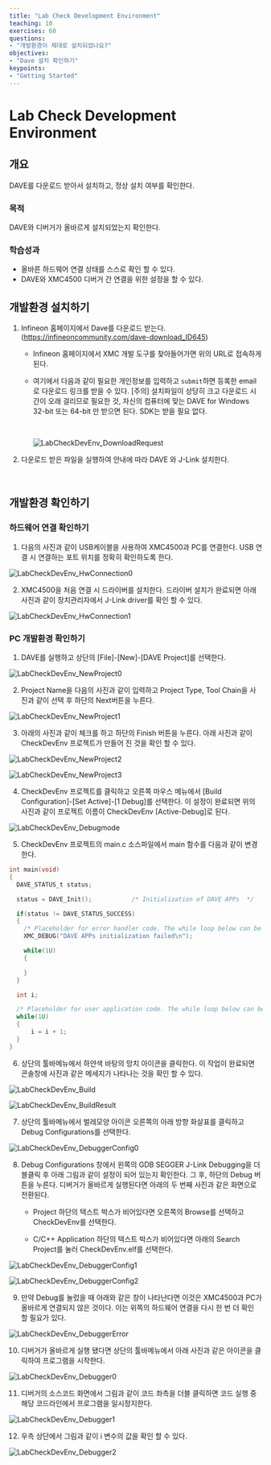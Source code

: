 ```yaml
---
title: "Lab Check Development Environment"  
teaching: 10
exercises: 60
questions:
- "개발환경이 제대로 설치되었나요?"
objectives:
- "Dave 설치 확인하기"
keypoints:
- "Getting Started"
---
```


# Lab Check Development Environment

## 개요

DAVE를 다운로드 받아서 설치하고, 정상 설치 여부를 확인한다.

### 목적

DAVE와 디버거가 올바르게 설치되었는지 확인한다.

### 학습성과

- 올바른 하드웨어 연결 상태를 스스로 확인 할 수 있다.
- DAVE와 XMC4500 디버거 간 연결을 위한 설정을 할 수 있다.

## 개발환경 설치하기

1.  Infineon 홈페이지에서 Dave를 다운로드 받는다. (https://infineoncommunity.com/dave-download_ID645)

    *   Infineon 홈페이지에서 XMC 개발 도구를 찾아들어가면 위의 URL로 접속하게 된다.

    * 여기에서 다음과 같이 필요한 개인정보를 입력하고 `submit`하면 등록한 email로 다운로드 링크를 받을 수 있다. [주의] 설치파일이 상당히 크고 다운로드 시간이 오래 걸리므로 필요한 것, 자신의 컴퓨터에 맞는 DAVE for Windows 32-bit 또는 64-bit 만 받으면 된다. SDK는 받을 필요 없다.

        ​

        ![LabCheckDevEnv_DownloadRequest](../fig/LabCheckDevEnv_DownloadRequest.png)

2. 다운로드 받은 파일을 실행하여 안내에 따라 DAVE 와 J-Link 설치한다.

    ​

## 개발환경 확인하기

### 하드웨어 연결 확인하기

1. 다음의 사진과 같이 USB케이블을 사용하여 XMC4500과 PC를 연결한다. USB 연결 시 연결하는 포트 위치를 정확히 확인하도록 한다.

![LabCheckDevEnv_HwConnection0](../fig/LabCheckDevEnv_Hwconnection0.png)

2. XMC4500을 처음 연결 시 드라이버를 설치한다. 드라이버 설치가 완료되면 아래 사진과 같이 장치관리자에서 J-Link driver를 확인 할 수 있다.

![LabCheckDevEnv_HwConnection1](../fig/LabCheckDevEnv_HwConnection1.png)

### PC 개발환경 확인하기

1. DAVE를 실행하고 상단의 [File]-[New]-[DAVE Project]를 선택한다.

![LabCheckDevEnv_NewProject0](../fig/LabCheckDevEnv_NewProject0.png)

2. Project Name을 다음의 사진과 같이 입력하고 Project Type, Tool Chain을 사진과 같이 선택 후 하단의 Next버튼을 누른다.

![LabCheckDevEnv_NewProject1](../fig/LabCheckDevEnv_NewProject1.png)

3. 아래의 사진과 같이 체크를 하고 하단의 Finish 버튼을 누른다. 아래 사진과 같이 CheckDevEnv 프로젝트가 만들어 진 것을 확인 할 수 있다.

![LabCheckDevEnv_NewProject2](../fig/LabCheckDevEnv_NewProject2.png)

![LabCheckDevEnv_NewProject3](../fig/LabCheckDevEnv_NewProject3.png)



4. CheckDevEnv 프로젝트를 클릭하고 오른쪽 마우스 메뉴에서 [Build Configuration]-[Set Active]-[1 Debug]를 선택한다. 이 설정이 완료되면 위의 사진과 같이 프로젝트 이름이 CheckDevEnv [Active-Debug]로 된다.

![LabCheckDevEnv_Debugmode](../fig/LabCheckDevEnv_Debugmode.png)

5. CheckDevEnv 프로젝트의 main.c 소스파일에서 main 함수를 다음과 같이 변경한다.

```c
int main(void)
{
  DAVE_STATUS_t status;

  status = DAVE_Init();           /* Initialization of DAVE APPs  */

  if(status != DAVE_STATUS_SUCCESS)
  {
    /* Placeholder for error handler code. The while loop below can be replaced with an user error handler. */
    XMC_DEBUG("DAVE APPs initialization failed\n");

    while(1U)
    {

    }
  }

  int i;

  /* Placeholder for user application code. The while loop below can be replaced with user application code. */
  while(1U)
  {
	  i = i + 1;
  }
}
```

6. 상단의 툴바메뉴에서 하얀색 바탕의 망치 아이콘을 클릭한다. 이 작업이 완료되면 콘솔창에 사진과 같은 메세지가 나타나는 것을 확인 할 수 있다.

![LabCheckDevEnv_Build](../fig/LabCheckDevEnv_Build.png)

![LabCheckDevEnv_BuildResult](../fig/LabCheckDevEnv_BuildResult.png)

7. 상단의 툴바메뉴에서 벌레모양 아이콘 오른쪽의 아래 방향 화살표를 클릭하고 Debug Configurations를 선택한다.

![LabCheckDevEnv_DebuggerConfig0](../fig/LabCheckDevEnv_DebuggerConfig0.png)

8. Debug Configurations 창에서 왼쪽의 GDB SEGGER J-Link Debugging을 더블클릭 후 아래 그림과 같이 설정이 되어 있는지 확인한다. 그 후, 하단의 Debug 버튼을 누른다. 디버거가 올바르게 실행된다면 아래의 두 번째 사진과 같은 화면으로 전환된다.

   * Project 하단의 텍스트 박스가 비어있다면 오른쪽의 Browse를 선택하고 CheckDevEnv를 선택한다.

   * C/C++ Application 하단의 텍스트 박스가 비어있다면 아래의 Search Project를 눌러 CheckDevEnv.elf를 선택한다.

![LabCheckDevEnv_DebuggerConfig1](../fig/LabCheckDevEnv_DebuggerConfig1.png)

![LabCheckDevEnv_DebuggerConfig2](../fig/LabCheckDevEnv_DebuggerConfig2.png)

9. 만약 Debug를 눌렀을 때 아래와 같은 창이 나타난다면 이것은 XMC4500과 PC가 올바르게 연결되지 않은 것이다. 이는 위쪽의 하드웨어 연결을 다시 한 번 더 확인 할 필요가 있다.

![LabCheckDevEnv_DebuggerError](../fig/LabCheckDevEnv_DebuggerError.png)

10. 디버거가 올바르게 실행 됐다면 상단의 툴바메뉴에서 아래 사진과 같은 아이콘을 클릭하여 프로그램을 시작한다.

![LabCheckDevEnv_Debugger0](../fig/LabCheckDevEnv_Debugger0.png)

11. 디버거의 소스코드 화면에서 그림과 같이 코드 좌측을 더블 클릭하면 코드 실행 중 해당 코드라인에서 프로그램을 일시정지한다.

![LabCheckDevEnv_Debugger1](../fig/LabCheckDevEnv_Debugger1.png)

12. 우측 상단에서 그림과 같이 i 변수의 값을 확인 할 수 있다.

![LabCheckDevEnv_Debugger2](../fig/LabCheckDevEnv_Debugger2.png)
